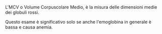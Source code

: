 L'MCV o Volume Corpuscolare Medio, è la misura delle dimensioni medie dei globuli rossi.

Questo esame è significativo solo se anche l'emoglobina in generale è bassa e causa anemia.